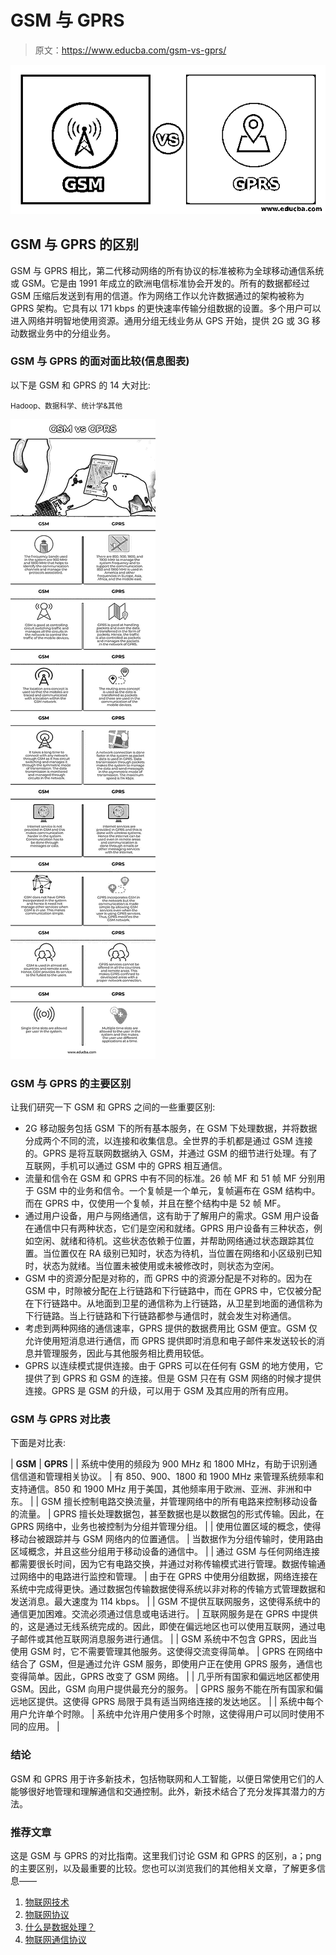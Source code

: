 # GSM 与 GPRS

> 原文：<https://www.educba.com/gsm-vs-gprs/>

![GSM vs GPRS](img/5d6783a1fcf0f51978e32965522a2fa4.png)



## **GSM 与 GPRS 的区别**

GSM 与 GPRS 相比，第二代移动网络的所有协议的标准被称为全球移动通信系统或 GSM。它是由 1991 年成立的欧洲电信标准协会开发的。所有的数据都经过 GSM 压缩后发送到有用的信道。作为网络工作以允许数据通过的架构被称为 GPRS 架构。它具有以 171 kbps 的更快速率传输分组数据的设置。多个用户可以进入网络并明智地使用资源。通用分组无线业务从 GPS 开始，提供 2G 或 3G 移动数据业务中的分组业务。

### GSM 与 GPRS 的面对面比较(信息图表)

以下是 GSM 和 GPRS 的 14 大对比:

<small>Hadoop、数据科学、统计学&其他</small>

![GSM vs GPRS info](img/07db4a85c0bfd7083795e67cc1c6241a.png)



### GSM 与 GPRS 的主要区别

让我们研究一下 GSM 和 GPRS 之间的一些重要区别:

*   2G 移动服务包括 GSM 下的所有基本服务，在 GSM 下处理数据，并将数据分成两个不同的流，以连接和收集信息。全世界的手机都是通过 GSM 连接的。GPRS 是将互联网数据纳入 GSM，并通过 GSM 的细节进行处理。有了互联网，手机可以通过 GSM 中的 GPRS 相互通信。
*   流量和信令在 GSM 和 GPRS 中有不同的标准。26 帧 MF 和 51 帧 MF 分别用于 GSM 中的业务和信令。一个复帧是一个单元，复帧遍布在 GSM 结构中。而在 GPRS 中，仅使用一个复帧，并且在整个结构中是 52 帧 MF。
*   通过用户设备，用户与网络通信，这有助于了解用户的需求。GSM 用户设备在通信中只有两种状态，它们是空闲和就绪。GPRS 用户设备有三种状态，例如空闲、就绪和待机。这些状态依赖于位置，并帮助网络通过状态跟踪其位置。当位置仅在 RA 级别已知时，状态为待机，当位置在网络和小区级别已知时，状态为就绪。当位置未被使用或未被修改时，则状态为空闲。
*   GSM 中的资源分配是对称的，而 GPRS 中的资源分配是不对称的。因为在 GSM 中，时隙被分配在上行链路和下行链路中，而在 GPRS 中，它仅被分配在下行链路中。从地面到卫星的通信称为上行链路，从卫星到地面的通信称为下行链路。当上行链路和下行链路都参与通信时，就会发生对称通信。
*   考虑到两种网络的通信速率，GPRS 提供的数据费用比 GSM 便宜。GSM 仅允许使用短消息进行通信，而 GPRS 提供即时消息和电子邮件来发送较长的消息并管理服务，因此与其他服务相比费用较低。
*   GPRS 以连续模式提供连接。由于 GPRS 可以在任何有 GSM 的地方使用，它提供了到 GPRS 和 GSM 的连接。但是 GSM 只在有 GSM 网络的时候才提供连接。GPRS 是 GSM 的升级，可以用于 GSM 及其应用的所有应用。

### GSM 与 GPRS 对比表

下面是对比表:

| **GSM** | **GPRS** |
| 系统中使用的频段为 900 MHz 和 1800 MHz，有助于识别通信信道和管理相关协议。 | 有 850、900、1800 和 1900 MHz 来管理系统频率和支持通信。850 和 1900 MHz 用于美国，其他频率用于欧洲、亚洲、非洲和中东。 |
| GSM 擅长控制电路交换流量，并管理网络中的所有电路来控制移动设备的流量。 | GPRS 擅长处理数据包，甚至数据也是以数据包的形式传输。因此，在 GPRS 网络中，业务也被控制为分组并管理分组。 |
| 使用位置区域的概念，使得移动台被跟踪并与 GSM 网络内的位置通信。 | 当数据作为分组传输时，使用路由区域概念，并且这些分组用于移动设备的通信中。 |
| 通过 GSM 与任何网络连接都需要很长时间，因为它有电路交换，并通过对称传输模式进行管理。数据传输通过网络中的电路进行监控和管理。 | 由于在 GPRS 中使用分组数据，网络连接在系统中完成得更快。通过数据包传输数据使得系统以非对称的传输方式管理数据和发送消息。最大速度为 114 kbps。 |
| GSM 不提供互联网服务，这使得系统中的通信更加困难。交流必须通过信息或电话进行。 | 互联网服务是在 GPRS 中提供的，这是通过无线系统完成的。因此，即使在偏远地区也可以使用互联网，通过电子邮件或其他互联网消息服务进行通信。 |
| GSM 系统中不包含 GPRS，因此当使用 GSM 时，它不需要管理其他服务。这使得交流变得简单。 | GPRS 在网络中结合了 GSM，但是通过允许 GSM 服务，即使用户正在使用 GPRS 服务，通信也变得简单。因此，GPRS 改变了 GSM 网络。 |
| 几乎所有国家和偏远地区都使用 GSM。因此，GSM 向用户提供最充分的服务。 | GPRS 服务不能在所有国家和偏远地区提供。这使得 GPRS 局限于具有适当网络连接的发达地区。 |
| 系统中每个用户允许单个时隙。 | 系统中允许用户使用多个时隙，这使得用户可以同时使用不同的应用。 |

### 结论

GSM 和 GPRS 用于许多新技术，包括物联网和人工智能，以便日常使用它们的人能够很好地管理和理解通信和交通控制。此外，新技术结合了充分发挥其潜力的方法。

### 推荐文章

这是 GSM 与 GPRS 的对比指南。这里我们讨论 GSM 和 GPRS 的区别，a；png 的主要区别，以及最重要的比较。您也可以浏览我们的其他相关文章，了解更多信息——

1.  [物联网技术](https://www.educba.com/iot-technology/)
2.  [物联网协议](https://www.educba.com/iot-protocols/)
3.  [什么是数据处理？](https://www.educba.com/what-is-data-processing/)
4.  [物联网通信协议](https://www.educba.com/iot-communication-protocol/)





